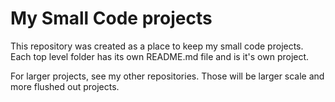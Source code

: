 # My Small Code projects
This repository was created as a place to keep my small code projects. Each top level folder has its own README.md file and is it's own project.

For larger projects, see my other repositories. Those will be larger scale and more flushed out projects. 
